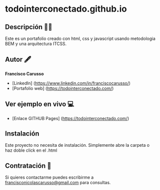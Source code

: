 # todointerconectado.github.io
## Descripción 👨‍💼

Este es un portafolio creado con html, css y javascript usando metodologia BEM y una arquitectura ITCSS.

## Autor 🖋
**Francisco Carusso**

* [LinkedIn] (https://www.linkedin.com/in/franciscocarusso/)
* [Portafolio web] (https://todointerconectado.com/)

## Ver ejemplo en vivo 💻
- [Enlace GITHUB Pages] (https://todointerconectado.com/)

## Instalación 
Este proyecto no necesita de instalación. Simplemente abre la carpeta o haz doble click en el .html

## Contratación 📧
Si quieres contactarme puedes escribirme a francisconicolascarusso@gmail.com para consultas.
